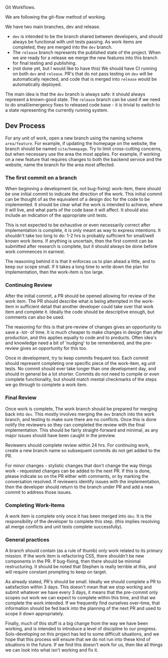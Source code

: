 Git Workflows.

We are following the git-flow method of working.

We have two main branches, dev and release.
  - `dev` is intended to be the branch shared between developers, and should always be functional with unit tests passing.  As work items are completed, they are merged into the `dev` branch.
  - The `release` branch represents the published state of the project.  When we are ready for a release we merge the new features into this branch for final testing and publishing.
  - (not done yet, but I would like to have this) We should have CI running on both `dev` and `release`.  PR's that do not pass testing on `dev` will be automatically rejected, and code that is merged into `release` would be automatically deployed.

The main idea is that the `dev` branch is always safe: it should always represent a known-good state.  The `release` branch can be used if we need to do small/emergency fixes to released code base - it is trivial to switch to a state representing the currently running system.

## Dev Process

For any unit of work, open a new branch using the naming scheme `area/feature`.  For example, if updating the homepage on the website, the branch should be named `site/homepage`.  Try to limit cross-cutting concerns, but when necessary use the area the most applies.  For example, if working on a new feature that requires changes to both the backend service and the website, name the branch for the area most affected.

### The first commit on a branch

When beginning a development (ie, not bug-fixing) work-item, there should be one initial commit to indicate the direction of the work.  This initial commit can be thought of as the equivalent of a design doc for the code to be implemented.  It should be clear what the work is intended to achieve, where it will live, and what parts of the code base it will affect.  It should also include an indication of the appropriate unit tests.

This is not expected to be exhaustive or even necessarily correct after implementation is complete, it is only meant as way to express intentions.  It shouldn't take too long to do: 1-2 hrs is probably sufficient for small/well known work items.  If anything is uncertain, then the first commit can be submitted after research is complete, but it should always be done before work commences in earnest.

The reasoning behind it is that it enforces us to plan ahead a little, and to keep our scope small.  If it takes a long time to write down the plan for implementation, then the work-item is too large.

### Continuing Review

After the initial commit, a PR should be opened allowing for review of the work item.  The PR should describe what is being attempted in the work-item in sufficient detail that another developer could take over that work item and complete it.  Ideally the code should be descriptive enough, but comments can also be used.

The reasoning for this is that pre-review of changes gives an opportunity to save a -lot- of time.  It is much cheaper to make changes in design than after production, and this applies equally to code and to products.  Often idea's and knowledge need a bit of 'nudging' to be remembered, and the pre-review gives an opportunity for this too.

Once in development, try to keep commits frequent too.  Each commit should represent completing one specific piece of the work-item, eg unit tests.  No commit should ever take longer than one development day, and should in general be a lot shorter.  Commits do not need to compile or even complete functionality, but should match mental checkmarks of the steps we go through to complete a work item.

### Final Review

Once work is complete, The work branch should be prepared for merging back into `dev`.  This mostly involves merging the `dev` branch into the work branch, and testing to make sure there are no conflicts.  Once this is done notify the reviewers so they can completed the review with the final implementation.  This should be fairly straight-forward and minimal, as any major issues should have been caught in the preview.

Reviewers should complete review within 24 hrs.  For continuing work, create a new branch name so subsequent commits do not get added to the PR.

For minor changes - stylistic changes that don't change the way things work - requested changes can be added to the next PR.  If this is done, please indicate so on the PR either with comments, or by marking the conversation resolved.  If reviewers identify issues with the implementation, then the developer should return to the branch under PR and add a new commit to address those issues.

### Completing Work-Items

A work item is complete only once it has been merged into `dev`.  It is the responsibility of the developer to complete this step. (this implies resolving all merge conflicts and unit tests complete successfully).

### General practices

A branch should contain (as a rule of thumb) only work related to its primary mission.  If the work item is refactoring CSS, there shouldn't be new components in the PR.  If bug-fixing, then there should be minimal restructuring. It should be noted that Stephen is really terrible at this, and will require constant prompting to keep on target.

As already stated, PR's should be small.  Ideally we should complete a PR to satisfaction within 3 days.  This doesn't mean that we stop working and submit whatever we have every 3 days, it means that the pre-commit only scopes out work we can expect to complete within this time, and that we complete the work intended.  If we frequently find ourselves over-time, that information should be fed back into the planning of the next PR and used to scope it down appropriately.

Finally, much of this stuff is a big change from the way we have been working, and is intended to introduce a level of discipline to our progress.  Solo-developing on this project has led to some difficult situations, and we hope that this process will ensure that we do not run into these kind of situations in the future.  If we find this doesn't work for us, then like all things we can look into what isn't working and fix it.
